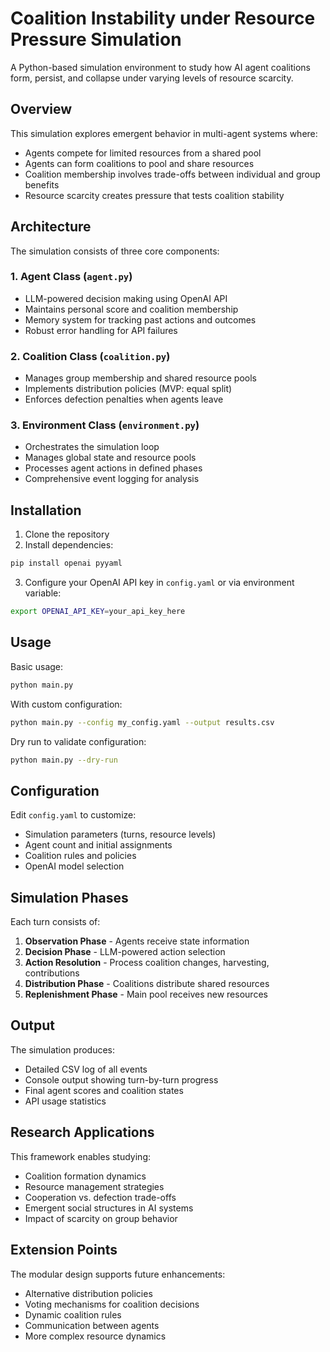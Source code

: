 # Coalition Instability under Resource Pressure Simulation

A Python-based simulation environment to study how AI agent coalitions form, persist, and collapse under varying levels of resource scarcity.

## Overview

This simulation explores emergent behavior in multi-agent systems where:
- Agents compete for limited resources from a shared pool
- Agents can form coalitions to pool and share resources
- Coalition membership involves trade-offs between individual and group benefits
- Resource scarcity creates pressure that tests coalition stability

## Architecture

The simulation consists of three core components:

### 1. Agent Class (`agent.py`)
- LLM-powered decision making using OpenAI API
- Maintains personal score and coalition membership
- Memory system for tracking past actions and outcomes
- Robust error handling for API failures

### 2. Coalition Class (`coalition.py`)
- Manages group membership and shared resource pools
- Implements distribution policies (MVP: equal split)
- Enforces defection penalties when agents leave

### 3. Environment Class (`environment.py`)
- Orchestrates the simulation loop
- Manages global state and resource pools
- Processes agent actions in defined phases
- Comprehensive event logging for analysis

## Installation

1. Clone the repository
2. Install dependencies:
```bash
pip install openai pyyaml
```

3. Configure your OpenAI API key in `config.yaml` or via environment variable:
```bash
export OPENAI_API_KEY=your_api_key_here
```

## Usage

Basic usage:
```bash
python main.py
```

With custom configuration:
```bash
python main.py --config my_config.yaml --output results.csv
```

Dry run to validate configuration:
```bash
python main.py --dry-run
```

## Configuration

Edit `config.yaml` to customize:
- Simulation parameters (turns, resource levels)
- Agent count and initial assignments
- Coalition rules and policies
- OpenAI model selection

## Simulation Phases

Each turn consists of:
1. **Observation Phase** - Agents receive state information
2. **Decision Phase** - LLM-powered action selection
3. **Action Resolution** - Process coalition changes, harvesting, contributions
4. **Distribution Phase** - Coalitions distribute shared resources
5. **Replenishment Phase** - Main pool receives new resources

## Output

The simulation produces:
- Detailed CSV log of all events
- Console output showing turn-by-turn progress
- Final agent scores and coalition states
- API usage statistics

## Research Applications

This framework enables studying:
- Coalition formation dynamics
- Resource management strategies
- Cooperation vs. defection trade-offs
- Emergent social structures in AI systems
- Impact of scarcity on group behavior

## Extension Points

The modular design supports future enhancements:
- Alternative distribution policies
- Voting mechanisms for coalition decisions
- Dynamic coalition rules
- Communication between agents
- More complex resource dynamics